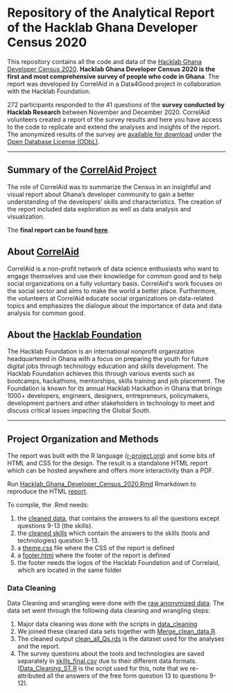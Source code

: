 # Repository of the Analytical Report of the Hacklab Ghana Developer Census 2020

This repository contains all the code and data of the [Hacklab Ghana Developer Census 2020](https://correlaid.github.io/hacklab-foundation/Developer-Census-2020-Report.html). **Hacklab Ghana Developer Census 2020 is the first and most comprehensive survey of people who code in Ghana**. The report was developed by CorrelAid in a Data4Good project in collaboration with the Hacklab Foundation.  

272 participants responded to the 41 questions of the **survey conducted by Hacklab Research** between November and December 2020. CorrelAid volunteers created a report of the survey results and here you have access to the code to replicate and extend the analyses and insights of the report. The anonymized results of the survey are [available for download](https://github.com/Hacklab-Foundation/Developer-Census-2020) under the [Open Database License (ODbL)](https://opendatacommons.org/licenses/odbl/1-0/).

----- 

## Summary of the [CorrelAid Project](https://correlaid.org/)
The role of CorrelAid was to summarize the Census in an insightful and visual report about Ghana’s developer community to gain a better understanding of the developers’ skills and characteristics. The creation of the report included data exploration as well as data analysis and visualization.

The **final report can be found [here](https://hacklabfoundation.org/Developer-Census-2020-Report.html)**.

## About [CorrelAid](https://correlaid.org/about/)
CorrelAid is a non-profit network of data science enthusiasts who want to engage themselves and use their knowledge for common good and to help social organizations on a fully voluntary basis. CorrelAid's work focuses on the social sector and aims to make the world a better place. Furthermore, the volunteers at CorrelAid educate social organizations on data-related topics and emphasizes the dialogue about the importance of data and data analysis for common good.

## About the [Hacklab Foundation](https://hacklabfoundation.org/)
The Hacklab Foundation is an international nonprofit organization headquartered in Ghana with a focus on preparing the youth for future digital jobs through technology education and skills development. The Hacklab Foundation achieves this through various events such as bootcamps, hackathons, mentorships, skills training and job placement.
The Foundation is known for its annual Hacklab Hackathon in Ghana that brings 1000+ developers, engineers, designers, entrepreneurs, policymakers, development partners and other stakeholders in technology to meet and discuss critical issues impacting the Global South.


-----

## Project Organization and Methods

The report was built with the R language ([r-project.org](https://www.r-project.org/)) and some bits of HTML and CSS for the design. The result is a standalone HTML report which can be hosted anywhere and offers more interactivity than a PDF.   

Run [Hacklab_Ghana_Developer_Census_2020.Rmd](https://github.com/CorrelAid/hacklab-foundation/blob/main/Developer%20Census%202020%20Report.Rmd) Rmarkdown to reproduce the HTML [report](https://github.com/CorrelAid/hacklab-foundation/blob/main/Developer-Census-2020-Report.html).  

To compile, the .Rmd needs:
1. the [cleaned data](https://github.com/CorrelAid/hacklab-foundation/blob/main/data/clean/clean_all_Qs.rds), that contains the answers to all the questions except questions 9-13 (the skills). 
2. the [cleaned skills](https://github.com/CorrelAid/hacklab-foundation/blob/main/data/clean/skills_final.csv) which contain the answers to the skills (tools and technologies) question 9-13.
3. a [theme.css](https://github.com/CorrelAid/hacklab-foundation/blob/main/css_theme/theme.css) file where the CSS of the report is defined
4. a [footer.html](https://github.com/CorrelAid/hacklab-foundation/blob/main/css_theme/footer.html) where the footer of the report is defined
5. the footer needs the logos of the Hacklab Foundation and of Correlaid, which are located in the same folder


### Data Cleaning
Data Cleaning and wrangling were done with the [raw anonymized data](https://github.com/CorrelAid/hacklab-foundation/blob/main/data/raw/census-base-anonymized-2020_without_parsing_errors.xlsx). The data set went through the following data cleaning and wrangling steps: 
1. Major data cleaning was done with the scripts in [data_cleaning](https://github.com/CorrelAid/hacklab-foundation/tree/main/data_cleaning)
2. We joined these cleaned data sets together with [Merge_clean_data.R](https://github.com/CorrelAid/hacklab-foundation/blob/main/data_cleaning/Merge_clean_data.R). 
3. The cleaned output [clean_all_Qs.rds](https://github.com/CorrelAid/hacklab-foundation/blob/main/data/clean/clean_all_Qs.rds) is the dataset used for the analyses and the report. 
4. The survey questions about the tools and technologies are saved separately in [skills_final.csv](https://github.com/CorrelAid/hacklab-foundation/blob/main/data/clean/skills_final.csv) due to their different data formats. ([Data_Cleaning_ST.R](https://github.com/CorrelAid/hacklab-foundation/blob/main/data_cleaning/Data_Cleaning_ST.R) is the script used for this, note that we re-attributed all the answers of the free form question 13 to questions 9-12).  




